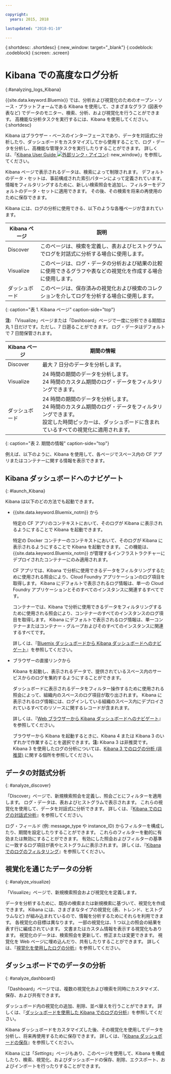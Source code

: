 ```yaml
---

copyright:
  years: 2015, 2018

lastupdated: "2018-01-10"

---
```



{:shortdesc: .shortdesc}
{:new_window: target="_blank"}
{:codeblock: .codeblock}
{:screen: .screen}

# Kibana での高度なログ分析
{:#analyzing_logs_Kibana}

{{site.data.keyword.Bluemix}} では、分析および視覚化のためのオープン・ソース・プラットフォームである Kibana を使用して、さまざまなグラフ (図表や表など) でデータのモニター、検索、分析、および視覚化を行うことができます。 高機能な分析タスクを実行するには、Kibana を使用してください。
{:shortdesc}

Kibana はブラウザー・ベースのインターフェースであり、データを対話式に分析したり、ダッシュボードをカスタマイズしてから使用することで、ログ・データを分析し、高機能な管理タスクを実行したりすることができます。 詳しくは、「[Kibana User Guide ![外部リンク・アイコン](../../../icons/launch-glyph.svg "外部リンク・アイコン")](https://www.elastic.co/guide/en/kibana/4.1/index.html){: new_window}」を参照してください。

Kibana ページで表示されるデータは、検索によって制限されます。 デフォルトのデータ・セットは、事前構成された索引パターンによって定義されています。 情報をフィルタリングするために、新しい検索照会を追加し、フィルターをデフォルトのデータ・セットに適用できます。 その後、その検索を将来の再使用のために保存できます。 

Kibana には、ログの分析に使用できる、以下のような各種ページが含まれています。

| Kibana ページ | 説明 |
|-------------|-------------|
| Discover | このページは、検索を定義し、表およびヒストグラムでログを対話式に分析する場合に使用します。 |
| Visualize | このページは、ログ・データの分析および結果の比較に使用できるグラフや表などの視覚化を作成する場合に使用します。  |
| ダッシュボード | このページは、保存済みの視覚化および検索のコレクションを介してログを分析する場合に使用します。  |
{: caption="表 1. Kibana ページ" caption-side="top"}

**注:** 「Visualize」ページまたは「Dashboard」ページで一度に分析できる期間は丸 1 日だけです。ただし、7 日遡ることができます。 ログ・データはデフォルトで 7 日間保管されます。 

| Kibana ページ | 期間の情報 |
|-------------|-------------------------|
| Discover | 最大 7 日分のデータを分析します。 |
| Visualize | 24 時間の期間のデータを分析します。 <br> 24 時間のカスタム期間のログ・データをフィルタリングできます。  |
| ダッシュボード | 24 時間の期間のデータを分析します。 <br> 24 時間のカスタム期間のログ・データをフィルタリングできます。 <br> 設定した時間ピッカーは、ダッシュボードに含まれているすべての視覚化に適用されます。 |
{: caption="表 2. 期間の情報" caption-side="top"}

例えば、以下のように、Kibana を使用して、各ページでスペース内の CF アプリまたはコンテナーに関する情報を表示できます。

## Kibana ダッシュボードへのナビゲート
{: #launch_Kibana}

Kibana は以下のどの方法でも起動できます。

* {{site.data.keyword.Bluemix_notm}} から

    特定の CF アプリのコンテキストにおいて、そのログが Kibana に表示されるようにすることで Kibana を起動できます。
    
    特定の Docker コンテナーのコンテキストにおいて、そのログが Kibana に表示されるようにすることで Kibana を起動できます。 この機能は、{{site.data.keyword.Bluemix_notm}} が管理するインフラストラクチャーにデプロイされたコンテナーにのみ適用されます。
    
    CF アプリでは、Kibana で分析に使用できるデータをフィルタリングするために使用される照会により、Cloud Foundry アプリケーションのログ項目を取得します。 Kibana にデフォルトで表示されるログ情報は、単一の Cloud Foundry アプリケーションとそのすべてのインスタンスに関連するすべてです。 
    
    コンテナーでは、Kibana で分析に使用できるデータをフィルタリングするために使用される照会により、コンテナーのすべてのインスタンスのログ項目を取得します。 Kibana にデフォルトで表示されるログ情報は、単一コンテナーまたはコンテナー・グループおよびそのすべてのインスタンスに関連するすべてです。 
    
    詳しくは、『[Bluemix ダッシュボードから Kibana ダッシュボードへのナビゲート](k4_launch.html#launch_Kibana_from_bluemix)』を参照してください。

* ブラウザーの直接リンクから

    Kibana を起動し、表示されるデータで、提供されているスペース内のサービスからのログを集約するようにすることができます。
    
    ダッシュボードに表示されるデータをフィルター操作するために使用される照会によって、組織内のスペースのログ項目が取り出されます。 Kibana に表示されるログ情報には、ログインしている組織のスペース内にデプロイされているすべてのリソースに関するレコードが含まれます。 
    
    詳しくは、『[Web ブラウザーから Kibana ダッシュボードへのナビゲート](k4_launch.html#launch_Kibana_from_browser)』を参照してください。
    
    ブラウザーから Kibana を起動するときに、Kibana 4 または Kibana 3 のいずれかで作業することを選択できます。**注:** Kibana 3 は非推奨です。 Kibana 3 を使用したログの分析については、[Kibana 3 でのログの分析 (非推奨)](../logging_view_kibana3.html#analyzing_logs_Kibana3) に関する個所を参照してください。


## データの対話式分析
{: #analyze_discover}

「Discover」ページで、新規検索照会を定義し、照会ごとにフィルターを適用します。 ログ・データは、表およびヒストグラムで表示されます。 これらの視覚化を使用して、データを対話式に分析できます。 詳しくは、『[Kibana でのログの対話式分析](logging_kibana_analize_logs_interactively.html#kibana_analize_logs_interactively)』を参照してください。

ログ・フィールド (例: message_type や instance_ID) からフィルターを構成したり、期間を設定したりすることができます。 これらのフィルターを動的に有効または無効にすることができます。 有効にした照会およびフィルターの基準に一致するログ項目が表やヒストグラムに表示されます。 詳しくは、『[Kibana でのログのフィルタリング](k4_filter_logs.html#k4_filter_logs)』を参照してください。

## 視覚化を通じたデータの分析
{: #analyze_visualize}
    
「Visualize」ページで、新規検索照会および視覚化を定義します。

データを分析するために、既存の検索または新規検索に基づいて、視覚化を作成できます。 Kibana には、さまざまなタイプの視覚化 (表、トレンド、ヒストグラムなど) が組み込まれているので、情報を分析するためにそれらを利用できます。 各視覚化の目標は異なります。 一部の視覚化は、1 つ以上の照会の結果を表す行に編成されています。 文書またはカスタム情報を表示する視覚化もあります。 視覚化のデータは、検索照会を更新して、修正または変更できます。 視覚化を Web ページに埋め込んだり、共有したりすることができます。 詳しくは、『[視覚化を使用したログの分析](logging_kibana_visualizations.html#logging_kibana_visualizations)』を参照してください。

## ダッシュボードでのデータの分析
{: #analyze_dashboard}

「Dashboard」ページでは、複数の視覚化および検索を同時にカスタマイズ、保存、および共有できます。 

ダッシュボード内の視覚化の追加、削除、並べ替えを行うことができます。 詳しくは、『[ダッシュボードを使用した Kibana でのログの分析](logging_kibana_analize_logs_dashboard.html#kibana_analize_logs_dashboard)』を参照してください。
    
Kibana ダッシュボードをカスタマイズした後、その視覚化を使用してデータを分析し、将来再使用するために保存できます。 詳しくは、『[Kibana ダッシュボードの保存](logging_kibana_analize_logs_dashboard.html#k4_dashboard_save)』を参照してください。

Kibana には「*Settings*」ページもあり、このページを使用して、Kibana を構成したり、検索、視覚化、およびダッシュボードの保存、削除、エクスポート、およびインポートを行ったりすることができます。


